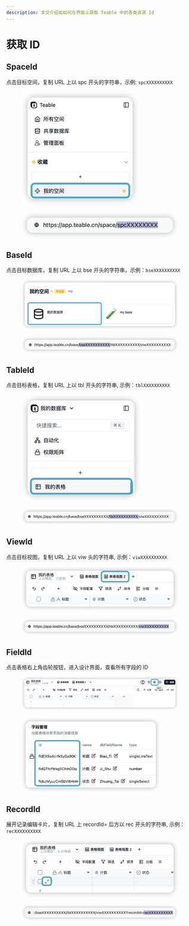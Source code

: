 ```yaml
---
description: 本文介绍如如何在界面上获取 Teable 中的各类资源 Id
---
```


# 获取 ID

## SpaceId

点击目标空间，复制 URL 上以 spc 开头的字符串，示例: `spcXXXXXXXXXX`

<figure><img src="../../.gitbook/assets/image (26).png" alt="" width="318"><figcaption></figcaption></figure>

<figure><img src="../../.gitbook/assets/image (96).png" alt="" width="563"><figcaption></figcaption></figure>

## BaseId

点击目标数据库，复制 URL 上以 bse 开头的字符串，示例：`bseXXXXXXXXXX`

<figure><img src="../../.gitbook/assets/image (1) (1) (1).png" alt="" width="563"><figcaption></figcaption></figure>

<figure><img src="../../.gitbook/assets/image (5) (1).png" alt=""><figcaption></figcaption></figure>

## TableId

点击目标表格，复制 URL 上以 tbl 开头的字符串, 示例：`tblXXXXXXXXXX`

<figure><img src="../../.gitbook/assets/image (8) (1).png" alt="" width="323"><figcaption></figcaption></figure>

<figure><img src="../../.gitbook/assets/image (7) (1).png" alt=""><figcaption></figcaption></figure>

## ViewId

点击目标视图，复制 URL 上以  viw 头的字符串, 示例：`viwXXXXXXXXXX`

<figure><img src="../../.gitbook/assets/image (9) (1).png" alt="" width="563"><figcaption></figcaption></figure>

<figure><img src="../../.gitbook/assets/image (6) (1).png" alt=""><figcaption></figcaption></figure>

## FieldId

点击表格右上角齿轮按钮，进入设计界面，查看所有字段的 ID

<figure><img src="../../.gitbook/assets/image (10) (1).png" alt=""><figcaption></figcaption></figure>

<figure><img src="../../.gitbook/assets/image (11) (1).png" alt="" width="375"><figcaption></figcaption></figure>

## RecordId

展开记录编辑卡片，复制 URL 上 recordId= 后方以   rec 开头的字符串, 示例：`recXXXXXXXXXX`

<figure><img src="../../.gitbook/assets/image (12) (1).png" alt=""><figcaption></figcaption></figure>

<figure><img src="../../.gitbook/assets/image (13) (1).png" alt=""><figcaption></figcaption></figure>

